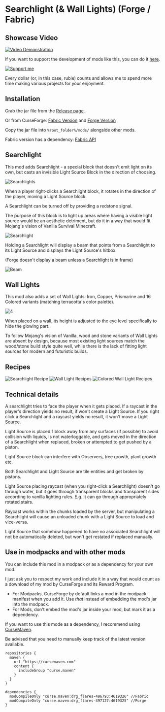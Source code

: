 # Searchlight (& Wall Lights) (Forge / Fabric)

## Showcase Video
[![Video Demonstration](https://user-images.githubusercontent.com/701551/175928969-93675674-7117-4912-8468-f249edca7229.png)](https://youtu.be/F529FUwWBxc)

If you want to support the development of mods like this, you can do it [here](https://boosty.to/lizardofoz).

[![Support me](https://static.boosty.to/assets/images/boostyLogo.WbAVE.svg)](https://boosty.to/lizardofoz)

Every dollar (or, in this case, ruble) counts and allows me to spend more time making various projects for your enjoyment.

## Installation
Grab the jar file from the [Release page](https://github.com/Lizard-Of-Oz/Searchlight/releases/).

Or from CurseForge: [Fabric Version](https://www.curseforge.com/minecraft/mc-mods/searchlight) and [Forge Version](https://www.curseforge.com/minecraft/mc-mods/searchlight-forge)
 
Copy the jar file into `%root_folder%/mods/` alongside other mods.

Fabric version has a dependency: [Fabric API](https://www.curseforge.com/minecraft/mc-mods/fabric-api)

## Searchlight
This mod adds Searchlight - a special block that doesn't emit light on its own, but casts an invisible Light Source Block in the direction of choosing.

![Searchlights](https://user-images.githubusercontent.com/701551/175929070-85e9697a-c601-463d-85c9-66b20b617c3f.png)

When a player right-clicks a Searchlight block, it rotates in the direction of the player, moving a Light Source block. 

A Searchlight can be turned off by providing a redstone signal.

The purpose of this block is to light up areas where having a visible light source would be an aesthetic detriment, but do it in a way that would fit Mojang's vision of Vanilla Survival Minecraft.

![Searchlight](https://user-images.githubusercontent.com/701551/175929127-2375417a-6b80-488d-bc0d-9fa2f7f79532.png)

Holding a Searchlight will display a beam that points from a Searchlight to its Light Source and displays the Light Source's hitbox.

(Forge doesn't display a beam unless a Searchlight is in frame)

![Beam](https://user-images.githubusercontent.com/701551/175929214-3e6ee714-5469-45b9-b6cf-5c5bc289f7d4.png)

## Wall Lights
This mod also adds a set of Wall Lights: Iron, Copper, Prismarine and 16 Colored variants (matching terracotta's color palette).

![4](https://user-images.githubusercontent.com/701551/175929275-acd1dfa1-27da-4025-b1a3-185f0a02c1b6.png)

When placed on a wall, its height is adjusted to the eye level specifically to hide the glowing part.  

To follow Mojang's vision of Vanilla, wood and stone variants of Wall Lights are absent by design, because most existing light sources match the wood/stone build style quite well, while there is the lack of fitting light sources for modern and futuristic builds.

## Recipes

![Searchlight Recipe](https://user-images.githubusercontent.com/701551/175929378-df3beb85-ed58-427b-80e5-a0f797c4f9c3.png) ![Wall Light Recipes](https://user-images.githubusercontent.com/701551/175929439-de3dfe20-630d-4681-8de8-65393c2e79ae.gif) ![Colored Wall Light Recipes](https://user-images.githubusercontent.com/701551/175929481-1f6237ab-5b67-4a45-9fc1-34369b4c72cb.gif)

## Technical details
A searchlight tries to face the player when it gets placed. If a raycast in the player's direction yields no result, if won't create a Light Source. If you right click a Searchlight and a raycast yields no result, it won't move a Light Source.

Light Source is placed 1 block away from any surfaces (if possible) to avoid collision with liquids, is not waterloggable, and gets moved in the direction of a Searchlight when replaced, broken or attempted to get pushed by a piston.

Light Source block can interfere with Observers, tree growth, plant growth etc.

Both Searchlight and Light Source are tile entities and get broken by pistons.

Light Source placing raycast (when you right-click a Searchlight) doesn't go through water, but it goes through transparent blocks and transparent sides according to vanilla lighting rules. E.g. it can go through appropriately rotated stairs.

Raycast works within the chunks loaded by the server, but manipulating a Searchlight will cause an unloaded chunk with a Light Source to load and vice-versa. 

Light Source that somehow happened to have no associated Searchlight will not be automatically deleted, but won't get restated if replaced manually.

## Use in modpacks and with other mods
You can include this mod in a modpack or as a dependency for your own mod.

I just ask you to respect my work and include it in a way that would count as a download of my mod by CurseForge and its Reward Program.

* For Modpacks, CurseForge by default links a mod in the modpack manifest when you add it. Use _that_ instead of embedding the mod's jar into the modpack.
* For Mods, don't embed the mod's jar inside your mod, but mark it as a dependency.

If you want to use this mode as a dependency, I recommend using [CurseMaven](https://www.cursemaven.com/).

Be advised that you need to manually keep track of the latest version available.

```
repositories {
  maven {
    url "https://cursemaven.com"
    content {
      includeGroup "curse.maven"
    }
  }
}

dependencies {
  modCompileOnly "curse.maven:drg_flares-496793:4619326" //Fabric
  modCompileOnly "curse.maven:drg_flares-497127:4619325" //Forge
}
```